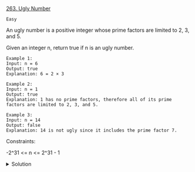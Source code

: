 [263. Ugly Number](https://leetcode.com/problems/ugly-number/)

`Easy`

An ugly number is a positive integer whose prime factors are limited to 2, 3, and 5.

Given an integer n, return true if n is an ugly number.

```
Example 1:
Input: n = 6
Output: true
Explanation: 6 = 2 × 3

Example 2:
Input: n = 1
Output: true
Explanation: 1 has no prime factors, therefore all of its prime factors are limited to 2, 3, and 5.

Example 3:
Input: n = 14
Output: false
Explanation: 14 is not ugly since it includes the prime factor 7.
```

Constraints:

-2^31 <= n <= 2^31 - 1

<details>
<summary>Solution</summary>

[Neetcode](https://www.youtube.com/watch?v=M0Zay1Qr9ws&ab_channel=NeetCode)
</details>